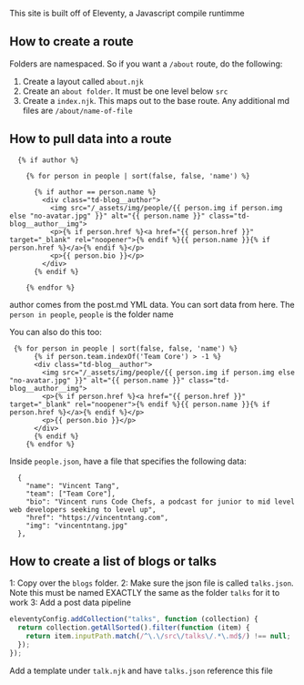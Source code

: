 This site is built off of Eleventy, a Javascript compile runtimme

## How to create a route

Folders are namespaced. So if you want a `/about` route, do the following:

1. Create a layout called `about.njk`
2. Create an `about folder`. It must be one level below `src`
3. Create a `index.njk`. This maps out to the base route. Any additional md files are `/about/name-of-file`

## How to pull data into a route

```
  {% if author %}

    {% for person in people | sort(false, false, 'name') %}

      {% if author == person.name %}
        <div class="td-blog__author">
          <img src="/_assets/img/people/{{ person.img if person.img else "no-avatar.jpg" }}" alt="{{ person.name }}" class="td-blog__author__img">
          <p>{% if person.href %}<a href="{{ person.href }}" target="_blank" rel="noopener">{% endif %}{{ person.name }}{% if person.href %}</a>{% endif %}</p>
          <p>{{ person.bio }}</p>
        </div>
      {% endif %} 

    {% endfor %}
```

author comes from the post.md YML data. You can sort data from here. The `person in people`, `people` is the folder name

You can also do this too:

```
 {% for person in people | sort(false, false, 'name') %}
      {% if person.team.indexOf('Team Core') > -1 %}
      <div class="td-blog__author">
        <img src="/_assets/img/people/{{ person.img if person.img else "no-avatar.jpg" }}" alt="{{ person.name }}" class="td-blog__author__img">
        <p>{% if person.href %}<a href="{{ person.href }}" target="_blank" rel="noopener">{% endif %}{{ person.name }}{% if person.href %}</a>{% endif %}</p>
        <p>{{ person.bio }}</p>
      </div>
      {% endif %} 
    {% endfor %}
```

Inside `people.json`, have a file that specifies the following data:

```
  {
    "name": "Vincent Tang",
    "team": ["Team Core"],
    "bio": "Vincent runs Code Chefs, a podcast for junior to mid level web developers seeking to level up",
    "href": "https://vincentntang.com",
    "img": "vincentntang.jpg"
  },
```

## How to create a list of blogs or talks

1: Copy over the `blogs` folder. 
2: Make sure the json file is called `talks.json`. Note this must be named EXACTLY the same as the folder `talks` for it to work
3: Add a post data pipeline

```js
eleventyConfig.addCollection("talks", function (collection) {
  return collection.getAllSorted().filter(function (item) {
    return item.inputPath.match(/^\.\/src\/talks\/.*\.md$/) !== null;
  });
});
```

Add a template under `talk.njk` and have `talks.json` reference this file